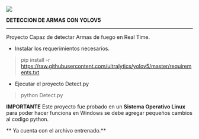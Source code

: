 ![](https://pytorch.org/assets/images/ultralytics_yolov5_img1.png)

**DETECCION DE ARMAS CON YOLOV5**

------------




Proyecto Capaz de detectar Armas de fuego en Real Time.




- Instalar los requerimientos necesarios.
> pip install -r https://raw.githubusercontent.com/ultralytics/yolov5/master/requirements.txt
- Ejecutar el proyecto Detect.py 
>python Detect.py

**IMPORTANTE** 
Este proyecto fue probado en un **Sistema Operativo Linux** para poder hacer funciona en Windows se debe agregar pequeños cambios al codigo python.

** Ya cuenta con el archivo entrenado.**
